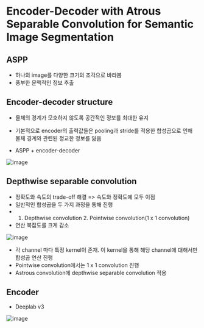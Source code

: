 # Encoder-Decoder with Atrous Separable Convolution for Semantic Image Segmentation

## ASPP

- 하나의 image를 다양한 크기의 조각으로 바라봄
- 풍부한 문맥적인 정보 추출

## Encoder-decoder structure

- 물체의 경계가 모호하지 않도록 공간적인 정보를 최대한 유지
- 기본적으로 encoder의 출력값들은 pooling과 stride를 적용한 합성곱으로 인해 물체 경계와 관련된 정교한 정보를 잃음

- ASPP + encoder-decoder

![image](https://user-images.githubusercontent.com/80622859/218962069-ea2e930b-257c-425a-a2a2-dac4e900c9cc.png)

## Depthwise separable convolution

- 정확도와 속도의 trade-off 해결 => 속도와 정확도에 모두 이점
- 일반적인 합성곱을 두 가지 과정을 통해 진행
- 1. Depthwise convolution 2. Pointwise convolution(1 x 1 convolution)
- 연산 복잡도를 크게 감소

![image](https://user-images.githubusercontent.com/80622859/218962556-63097510-5628-49c0-8892-d67add2947b8.png)

- 각 channel 마다 특정 kernel이 존재. 이 kernel을 통해 해당 channel에 대해서만 합성곱 연산 진행
- Pointwise convolution에서는 1 x 1 convolution 진행
- Astrous convolution에 depthwise separable convolution 적용

## Encoder

- Deeplab v3

![image](https://user-images.githubusercontent.com/80622859/218963335-2bcd36ca-87fa-431c-ab1a-c0269b9d3641.png)



